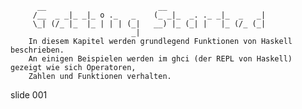           __                         __
         /__  _ _|_ _|_ o ._   _    (_ _|_  _. ._ _|_  _   _|
         \_| (/_ |_  |_ | | | (_|   __) |_ (_| |   |_ (/_ (_|
                               _|
        In diesem Kapitel werden grundlegend Funktionen von Haskell beschrieben.
        An einigen Beispielen werden im ghci (der REPL von Haskell) gezeigt wie sich Operatoren,
        Zahlen und Funktionen verhalten.

















































































slide 001
